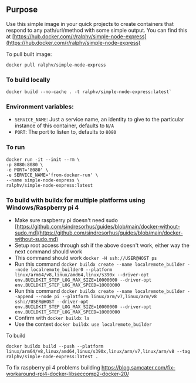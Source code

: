## Purpose

Use this simple image in your quick projects to create containers that respond to any path/url/method with some simple output.
You can find this at [https://hub.docker.com/r/ralphv/simple-node-express](https://hub.docker.com/r/ralphv/simple-node-express)

To pull built image:
```shell
docker pull ralphv/simple-node-express
```

### To build locally

```shell
docker build --no-cache . -t ralphv/simple-node-express:latest`
```

### Environment variables:

* `SERVICE_NAME`: Just a service name, an identity to give to the particular instance of this container, defaults to `N/A`
* `PORT`: The port to listen to, defaults to `8080`

### To run

```shell
docker run -it --init --rm \
-p 8080:8080 \
-e PORT='8080' \
-e SERVICE_NAME='from-docker-run' \
--name simple-node-express \
ralphv/simple-node-express:latest
```

### To build with buildx for multiple platforms using Windows/Raspberry pi 4 

* Make sure raspberry pi doesn't need sudo [https://github.com/sindresorhus/guides/blob/main/docker-without-sudo.md](https://github.com/sindresorhus/guides/blob/main/docker-without-sudo.md)
* Setup root access through ssh if the above doesn't work, either way the next command should work
* This command should work `docker -H ssh://USER@HOST ps`
* Run this command `docker buildx create --name localremote_builder --node localremote_builder0 --platform linux/arm64/v8,linux/amd64,linux/s390x --driver-opt env.BUILDKIT_STEP_LOG_MAX_SIZE=10000000 --driver-opt env.BUILDKIT_STEP_LOG_MAX_SPEED=10000000`
* Run this command `docker buildx create --name localremote_builder --append --node pi --platform linux/arm/v7,linux/arm/v8 ssh://USER@HOST --driver-opt env.BUILDKIT_STEP_LOG_MAX_SIZE=10000000 --driver-opt env.BUILDKIT_STEP_LOG_MAX_SPEED=10000000`
* Confirm with `docker buildx ls`
* Use the context `docker buildx use localremote_builder`

To build
```shell
docker buildx build --push --platform linux/arm64/v8,linux/amd64,linux/s390x,linux/arm/v7,linux/arm/v8 --tag ralphv/simple-node-express:latest .
```

To fix raspberry pi 4 problems building
https://blog.samcater.com/fix-workaround-rpi4-docker-libseccomp2-docker-20/